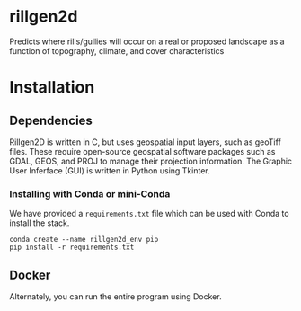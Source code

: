 # rillgen2d
Predicts where rills/gullies will occur on a real or proposed landscape as a function of topography, climate, and cover characteristics

# Installation

## Dependencies

Rillgen2D is written in C, but uses geospatial input layers, such as geoTiff files. These require open-source geospatial software packages such as GDAL, GEOS, and PROJ to manage their projection information. The Graphic User Inferface (GUI) is written in Python using Tkinter.

### Installing with Conda or mini-Conda

We have provided a `requirements.txt` file which can be used with Conda to install the stack.

```
conda create --name rillgen2d_env pip
pip install -r requirements.txt
```

## Docker

Alternately, you can run the entire program using Docker.
